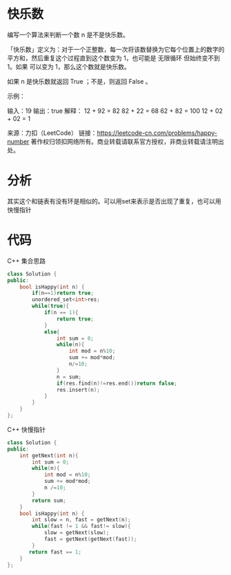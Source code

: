 # 快乐数

编写一个算法来判断一个数 n 是不是快乐数。

「快乐数」定义为：对于一个正整数，每一次将该数替换为它每个位置上的数字的平方和，然后重复这个过程直到这个数变为 1，也可能是 无限循环 但始终变不到 1。如果 可以变为  1，那么这个数就是快乐数。

如果 n 是快乐数就返回 True ；不是，则返回 False 。

 

示例：

输入：19
输出：true
解释：
12 + 92 = 82
82 + 22 = 68
62 + 82 = 100
12 + 02 + 02 = 1

来源：力扣（LeetCode）
链接：https://leetcode-cn.com/problems/happy-number
著作权归领扣网络所有。商业转载请联系官方授权，非商业转载请注明出处。

# 分析

其实这个和链表有没有环是相似的。可以用set来表示是否出现了重复，也可以用快慢指针

# 代码

C++ 集合思路

```cpp
class Solution {
public:
    bool isHappy(int n) {
        if(n==1)return true;
        unordered_set<int>res;
        while(true){
            if(n == 1){
                return true;
            }
            else{
                int sum = 0;
                while(n){
                    int mod = n%10;
                    sum += mod*mod;
                    n/=10;
                }
                n = sum;
                if(res.find(n)!=res.end())return false;
                res.insert(n);
            }
        }
    }
};
```



C++  快慢指针

```cpp
class Solution {
public:
    int getNext(int n){
        int sum = 0;
        while(n){
            int mod = n%10;
            sum += mod*mod;
            n /=10;
        }
        return sum;
    }
    bool isHappy(int n) {
        int slow = n, fast = getNext(n);
        while(fast != 1 && fast!= slow){
            slow = getNext(slow);
            fast = getNext(getNext(fast));
        }
       return fast == 1;
    }
};
```

